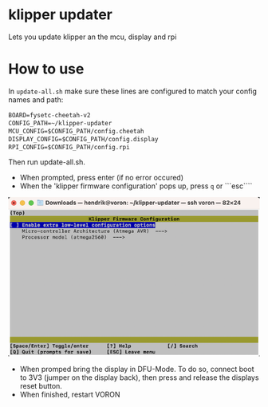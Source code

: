 # klipper updater
Lets you update klipper an the mcu, display and rpi

# How to use

In ```update-all.sh``` make sure these lines are configured to match your config names and path:

    BOARD=fysetc-cheetah-v2
    CONFIG_PATH=~/klipper-updater
    MCU_CONFIG=$CONFIG_PATH/config.cheetah
    DISPLAY_CONFIG=$CONFIG_PATH/config.display
    RPI_CONFIG=$CONFIG_PATH/config.rpi

Then run update-all.sh.
- When prompted, press enter (if no error occured)
- When the 'klipper firmware configuration' pops up, press ```q``` or ```esc````

![klipper firmware configuration image](https://github.com/devdrik/klipper-updater/blob/main/assets/klipper_firmare_configuration.png?raw=true)

- When promped bring the display in DFU-Mode. To do so, connect boot to 3V3 (jumper on the display back), then press and release the displays reset button.
- When finished, restart VORON



